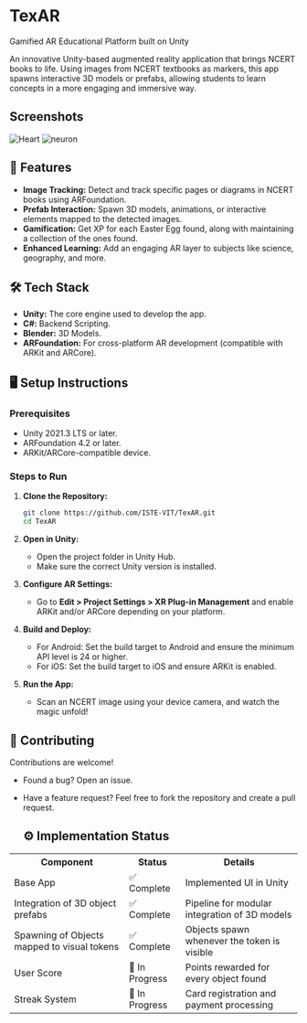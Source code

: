 # TexAR
 Gamified AR Educational Platform built on Unity

An innovative Unity-based augmented reality application that brings NCERT books to life. Using images from NCERT textbooks as markers, this app spawns interactive 3D models or prefabs, allowing students to learn concepts in a more engaging and immersive way.  

## Screenshots

![Heart](https://github.com/user-attachments/assets/6242b073-798c-4b04-a80c-5f3f4dd18c64)
![neuron](https://github.com/user-attachments/assets/900e1a14-8660-46d7-9556-fcfef438d8fa)


## 🎯 Features  
- **Image Tracking:** Detect and track specific pages or diagrams in NCERT books using ARFoundation.  
- **Prefab Interaction:** Spawn 3D models, animations, or interactive elements mapped to the detected images.  
- **Gamification:** Get XP for each Easter Egg found, along with maintaining a collection of the ones found. 
- **Enhanced Learning:** Add an engaging AR layer to subjects like science, geography, and more.  

## 🛠️ Tech Stack  
- **Unity:** The core engine used to develop the app.
-  **C#:** Backend Scripting.
-  **Blender:** 3D Models.   
- **ARFoundation:** For cross-platform AR development (compatible with ARKit and ARCore).  


## 🖥️ Setup Instructions  

### Prerequisites  
- Unity 2021.3 LTS or later.  
- ARFoundation 4.2 or later.  
- ARKit/ARCore-compatible device.  

### Steps to Run  
1. **Clone the Repository:**  
   ```bash  
   git clone https://github.com/ISTE-VIT/TexAR.git
   cd TexAR
   ```  

2. **Open in Unity:**  
   - Open the project folder in Unity Hub.  
   - Make sure the correct Unity version is installed.  

3. **Configure AR Settings:**  
   - Go to **Edit > Project Settings > XR Plug-in Management** and enable ARKit and/or ARCore depending on your platform.  

4. **Build and Deploy:**  
   - For Android: Set the build target to Android and ensure the minimum API level is 24 or higher.  
   - For iOS: Set the build target to iOS and ensure ARKit is enabled.  

5. **Run the App:**  
   - Scan an NCERT image using your device camera, and watch the magic unfold!  

## 🎨 Contributing  
Contributions are welcome!  
- Found a bug? Open an issue. 
- Have a feature request? Feel free to fork the repository and create a pull request.

  ## ⚙️ Implementation Status

<table>
  <tr>
    <th>Component</th>
    <th>Status</th>
    <th>Details</th>
  </tr>
  <tr>
    <td>Base App</td>
    <td>✅ Complete</td>
    <td>Implemented UI in Unity</td>
  </tr>
   <tr>
    <td>Integration of 3D object prefabs</td>
    <td>✅ Complete</td>
    <td>Pipeline for modular integration of 3D models</td>
  </tr>
  <tr>
    <td>Spawning of Objects mapped to visual tokens</td>
    <td>✅ Complete</td>
    <td>Objects spawn whenever the token is visible</td>
  </tr>
  <tr>
    <td>User Score</td>
    <td>🔄 In Progress</td>
    <td>Points rewarded for every object found</td>
  </tr>
  <tr>
    <td>Streak System</td>
    <td>🔄 In Progress</td>
    <td>Card registration and payment processing</td>
  </tr>
</table>


